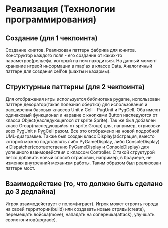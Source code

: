 # Реализация (Технологии программирования)
Создание (для 1 чекпоинта)
--------------------
Создание юнитов. Реализован паттерн фабрика для юнитов. Конструктор каждого поля - его создание от каких-то параметров(рельефа, который на нем находиться.
На данный момент хранение игрвой информации в map'ах в классе Data. 
Аналогичный паттерн для создания cell'ов (шахты и казармы).


Структурные паттерны (для 2 чекпоинта)
--------------------
Для отображения игры используется библиотека pygame, использован паттерн декоратор(такая полезная обертка) для использования и расширения базовых классов Unit и Cell - PugUnit и PygCell. Оба имеют одинаковый функционал и наравне с кнопками Button наследуются от класса Object(наследующегося от sprite.Sprite). Так же был добавлен класс Group(наследующийся от sprite.Group) для, например, отрисовки всех PygUnit и PygCell разом. Все это отображено на новой подробной UML-диаграмме.
Также был создан класс Display(абстрация, вместо которой можно подставлять либо PyGameDisplay, либо ConsoleDisplay) и Dispatcher(соответственно PyGameDisplay и ConsoleDisplay) для успешного взаимодействия с классом Controller. С такой структурой легко добавить новый способ отрисовки, например, в браузере, не изменяя внутренний механизм работы. Таким образом был реализован паттерн мост.


Взаимодействие (то, что должно быть сделано до 3 дедлайна)
--------------------
Игрок взаимодействует с полем(играет).
Игрок может строить города на своей территории(build) или создавать новые отряды(create), перемещать войска(move), нападать на соперника(attack), улучшать своих юнитов(upgrade).
